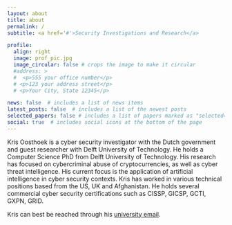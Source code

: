 ```yaml
---
layout: about
title: about
permalink: /
subtitle: <a href='#'>Security Investigations and Research</a>

profile:
  align: right
  image: prof_pic.jpg
  image_circular: false # crops the image to make it circular
  #address: >
  #  <p>555 your office number</p>
  # <p>123 your address street</p>
  # <p>Your City, State 12345</p>

news: false  # includes a list of news items
latest_posts: false  # includes a list of the newest posts
selected_papers: false # includes a list of papers marked as "selected={true}"
social: true  # includes social icons at the bottom of the page
---
```


Kris Oosthoek is a cyber security investigator with the Dutch government and guest researcher with Delft University of Technology. He holds a Computer Science PhD from Delft University of Technology. His research has focused on cybercriminal abuse of cryptocurrencies, as well as cyber threat intelligence. His current focus is the application of artificial intelligence in cyber security contexts. Kris has worked in various technical positions based from the US, UK and Afghanistan. He holds several commercial cyber security certifications such as CISSP, GICSP, GCTI, GXPN, GRID.

Kris can best be reached through his <a href="mailto:{{ 'k.oosthoek@tudelft.nl' | encode_email }}" title="university email">university email</a>.